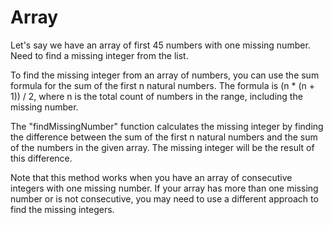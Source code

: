# Array
Let's say we have an array of first 45 numbers with one missing number. Need to find a missing integer from the list. 

To find the missing integer from an array of numbers, you can use the sum formula for the sum of the first n natural numbers. The formula is (n * (n + 1)) / 2, where n is the total count of numbers in the range, including the missing number.

The "findMissingNumber" function calculates the missing integer by finding the difference between the sum of the first n natural numbers and the sum of the numbers in the given array.
The missing integer will be the result of this difference.

Note that this method works when you have an array of consecutive integers with one missing number. If your array has more than one missing number or is not consecutive, you may need to use a different approach to find the missing integers.
